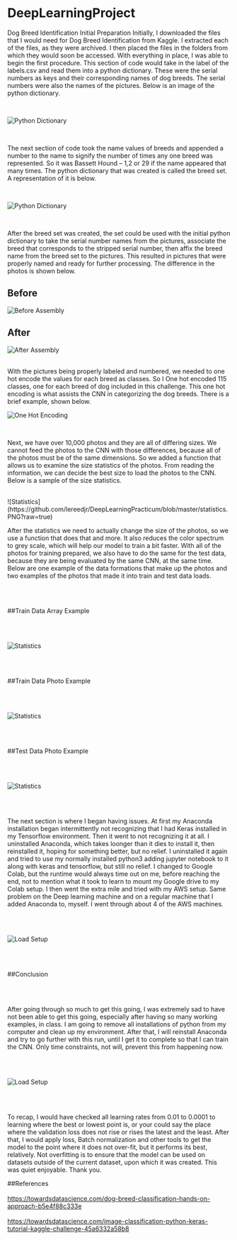 # DeepLearningProject
Dog Breed Identification
Initial Preparation
	Initially, I downloaded the files that I would need for Dog Breed Identification from Kaggle.  I extracted each of the files, as they were archived.  I then placed the files in the folders from which they would soon be accessed.  With everything in place, I was able to begin the first procedure.  This section of code would take in the label of the labels.csv and read them into a python dictionary.  These were the serial numbers as keys and their corresponding names of dog breeds. The serial numbers were also the names of the pictures.  Below is an image of the python dictionary.
	
</br>

![Python Dictionary](https://github.com/lereedjr/DeepLearningPracticum/blob/master/pydict.PNG?raw=true)
      
</br>      

The next section of code took the name values of breeds and appended a number to the name to signify the number of times any one breed was represented.  So it was Bassett Hound – 1,2 or 29 if the name appeared that many times.  The python dictionary that was created is called the breed set.  A representation of it is below.

</br>
  
![Python Dictionary](https://github.com/lereedjr/DeepLearningPracticum/blob/master/breedset.png?raw=true) 

</br>

After the breed set was created, the set could be used with the initial python dictionary to take the serial number names from the pictures, associate the breed that corresponds to the stripped serial number, then affix the breed name from the breed set to the pictures.  This resulted in pictures that were properly named and ready for further processing.  The difference in the photos is shown below.

## Before
![Before Assembly](https://github.com/lereedjr/DeepLearningPracticum/blob/master/beforepic.PNG?raw=true)
</br>
## After
![After Assembly](https://github.com/lereedjr/DeepLearningPracticum/blob/master/afterpic.PNG?raw=true)

</br>
With the pictures being properly labeled and numbered, we needed to one hot encode the values for each breed as classes.  So I One hot encoded 115 classes, one for each breed of dog included in this challenge.  This one hot encoding is what assists the CNN in categorizing the dog breeds.  There is a brief example, shown below.

</br> 

![One Hot Encoding](https://github.com/lereedjr/DeepLearningPracticum/blob/master/onehot.PNG?raw=true)

</br> 

Next, we have over 10,000 photos and they are all of differing sizes. We cannot feed the photos to the CNN with those differences, because all of the photos must be of the same dimensions.  So we added a function that allows us to examine the size statistics of the photos.  From reading the information, we can decide the best size to load the photos to the CNN.  Below is a sample of the size statistics.

</br>
![Statistics](https://github.com/lereedjr/DeepLearningPracticum/blob/master/statistics.PNG?raw=true)
</br>

After the statistics we need to actually change the size of the photos, so we use a function that does that and more.  It also reduces the color spectrum to grey scale, which will help our model to train a bit faster.  With all of the photos for training prepared, we also have to do the same for the test data, because they are being evaluated by the same CNN, at the same time. Below are one example of the data formations that make up the photos and two examples of the photos that made it into train and test data loads.

</br> 
</br> 

##Train Data Array Example

</br>
</br>

![Statistics](https://github.com/lereedjr/DeepLearningPracticum/blob/master/loaddataone.PNG?raw=true)

</br>
</br>

##Train Data Photo Example

</br>
</br>

![Statistics](https://github.com/lereedjr/DeepLearningPracticum/blob/master/loaddatatwo.PNG?raw=true)

</br>
</br>

##Test Data Photo Example

</br>
</br>

![Statistics](https://github.com/lereedjr/DeepLearningPracticum/blob/master/loadtestdata.PNG?raw=true)

</br>
</br>

The next section is where I began having issues.  At first my Anaconda installation began intermittently not recognizing that I had Keras installed in my Tensorflow environment. Then it went to not recognizing it at all.  I uninstalled Anaconda, which takes loonger than it dies to install it, then reinstalled it, hoping for something better, but no relief.  I uninstalled it again and tried to use my normally installed python3 adding jupyter notebook to it along with keras and tensorflow, but still no relief.  I changed to Google Colab, but the runtime would always time out on me, before reaching the end, not to mention what it took to learn to mount my Google drive to my Colab setup.  I then went the extra mile and tried with my AWS setup.  Same problem on the Deep learning machine and on a regular machine that I added Anaconda to, myself.  I went through about 4 of the AWS machines.

</br>
</br>

![Load Setup](https://github.com/lereedjr/DeepLearningPracticum/blob/master/setup.PNG?raw=true)

</br>
</br>

##Conclusion

</br>
</br>

After going through so much to get this going, I was extremely sad to have not been able to get this going, especially after having so many working examples, in class.  I am going to remove all installations of python from my computer and clean up my environment.  After that, I will reinstall Anaconda and try to go further with this run, until I get it to complete so that I can train the CNN. Only time constraints, not will, prevent this from happening now. 

</br>
</br>

![Load Setup](https://github.com/lereedjr/DeepLearningPracticum/blob/master/cnncode.PNG?raw=true)

</br>
</br>

To recap, I would have checked all learning rates from 0.01 to 0.0001 to learning where the best or lowest point is, or your could say the place where the validation loss does not rise or rises the latest and the least.  After that, I would apply loss, Batch normalization and other tools to get the model to the point where it does not over-fit, but it performs its best, relatively. Not overfitting is to ensure that the model can be used on datasets outside of the current dataset, upon which it was created.  This was quiet enjoyable.  Thank you.

##References
</br>
</br>
https://towardsdatascience.com/dog-breed-classification-hands-on-approach-b5e4f88c333e
</br>
</br>
https://towardsdatascience.com/image-classification-python-keras-tutorial-kaggle-challenge-45a6332a58b8
